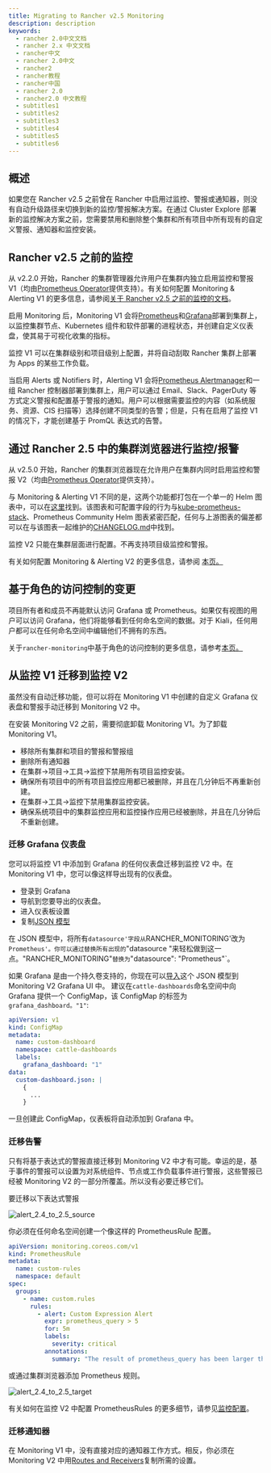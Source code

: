 ```yaml
---
title: Migrating to Rancher v2.5 Monitoring
description: description
keywords:
  - rancher 2.0中文文档
  - rancher 2.x 中文文档
  - rancher中文
  - rancher 2.0中文
  - rancher2
  - rancher教程
  - rancher中国
  - rancher 2.0
  - rancher2.0 中文教程
  - subtitles1
  - subtitles2
  - subtitles3
  - subtitles4
  - subtitles5
  - subtitles6
---
```


## 概述

如果您在 Rancher v2.5 之前曾在 Rancher 中启用过监控、警报或通知器，则没有自动升级路径来切换到新的监控/警报解决方案。在通过 Cluster Explore 部署新的监控解决方案之前，您需要禁用和删除整个集群和所有项目中所有现有的自定义警报、通知器和监控安装。

## Rancher v2.5 之前的监控

从 v2.2.0 开始，Rancher 的集群管理器允许用户在集群内独立启用监控和警报 V1（均由[Prometheus Operator](https://github.com/prometheus-operator/prometheus-operator)提供支持）。有关如何配置 Monitoring & Alerting V1 的更多信息，请参阅[关于 Rancher v2.5 之前的监控的文档](/rancher/v2.x/en/monitoring-alerting/v2.0.x-v2.4.x)。

启用 Monitoring 后，Monitoring V1 会将[Prometheus](https://prometheus.io/)和[Grafana](https://grafana.com/docs/grafana/latest/getting-started/what-is-grafana/)部署到集群上，以监控集群节点、Kubernetes 组件和软件部署的进程状态，并创建自定义仪表盘，使其易于可视化收集的指标。

监控 V1 可以在集群级别和项目级别上配置，并将自动刮取 Rancher 集群上部署为 Apps 的某些工作负载。

当启用 Alerts 或 Notifiers 时，Alerting V1 会将[Prometheus Alertmanager](https://prometheus.io/docs/alerting/latest/alertmanager/)和一组 Rancher 控制器部署到集群上，用户可以通过 Email、Slack、PagerDuty 等方式定义警报和配置基于警报的通知。用户可以根据需要监控的内容（如系统服务、资源、CIS 扫描等）选择创建不同类型的告警；但是，只有在启用了监控 V1 的情况下，才能创建基于 PromQL 表达式的告警。

## 通过 Rancher 2.5 中的集群浏览器进行监控/报警

从 v2.5.0 开始，Rancher 的集群浏览器现在允许用户在集群内同时启用监控和警报 V2（均由[Prometheus Operator](https://github.com/prometheus-operator/prometheus-operator)提供支持）。

与 Monitoring & Alerting V1 不同的是，这两个功能都打包在一个单一的 Helm 图表中，可以在[这里](https://github.com/rancher/charts/blob/main/charts/rancher-monitoring)找到。该图表和可配置字段的行为与[kube-prometheus-stack](https://github.com/prometheus-community/helm-charts/tree/main/charts/kube-prometheus-stack)、Prometheus Community Helm 图表紧密匹配，任何与上游图表的偏差都可以在与该图表一起维护的[CHANGELOG.md](https://github.com/rancher/charts/blob/main/charts/rancher-monitoring/CHANGELOG.md)中找到。

监控 V2 只能在集群层面进行配置。不再支持项目级监控和警报。

有关如何配置 Monitoring & Alerting V2 的更多信息，请参阅 [本页。]({{<baseurl>}}/rancher/v2.x/en/monitoring-alerting/v2.5/configuration)

## 基于角色的访问控制的变更

项目所有者和成员不再能默认访问 Grafana 或 Prometheus。如果仅有视图的用户可以访问 Grafana，他们将能够看到任何命名空间的数据。对于 Kiali，任何用户都可以在任何命名空间中编辑他们不拥有的东西。

关于`rancher-monitoring`中基于角色的访问控制的更多信息，请参考[本页。](./rbac)

## 从监控 V1 迁移到监控 V2

虽然没有自动迁移功能，但可以将在 Monitoring V1 中创建的自定义 Grafana 仪表盘和警报手动迁移到 Monitoring V2 中。

在安装 Monitoring V2 之前，需要彻底卸载 Monitoring V1。为了卸载 Monitoring V1。

- 移除所有集群和项目的警报和警报组
- 删除所有通知器
- 在集群->项目->工具->监控下禁用所有项目监控安装。
- 确保所有项目中的所有项目监控应用都已被删除，并且在几分钟后不再重新创建。
- 在集群->工具->监控下禁用集群监控安装。
- 确保系统项目中的集群监控应用和监控操作应用已经被删除，并且在几分钟后不重新创建。

### 迁移 Grafana 仪表盘

您可以将监控 V1 中添加到 Grafana 的任何仪表盘迁移到监控 V2 中。在 Monitoring V1 中，您可以像这样导出现有的仪表盘。

- 登录到 Grafana
- 导航到您要导出的仪表盘。
- 进入仪表板设置
- 复制[JSON 模型](https://grafana.com/docs/grafana/latest/dashboards/json-model/)

在 JSON 模型中，将所有`datasource'字段从`RANCHER_MONITORING'改为`Prometheus'。你可以通过替换所有出现的`"datasource "来轻松做到这一点。"RANCHER_MONITORING"`替换为`"datasource": "Prometheus"`。

如果 Grafana 是由一个持久卷支持的，你现在可以[导入](https://grafana.com/docs/grafana/latest/dashboards/export-import/)这个 JSON 模型到 Monitoring V2 Grafana UI 中。
建议在`cattle-dashboards`命名空间中向 Grafana 提供一个 ConfigMap，该 ConfigMap 的标签为`grafana_dashboard。"1"`:

```yaml
apiVersion: v1
kind: ConfigMap
metadata:
  name: custom-dashboard
  namespace: cattle-dashboards
  labels:
    grafana_dashboard: "1"
data:
  custom-dashboard.json: |
    { 
      ... 
    }
```

一旦创建此 ConfigMap，仪表板将自动添加到 Grafana 中。

### 迁移告警

只有将基于表达式的警报直接迁移到 Monitoring V2 中才有可能。幸运的是，基于事件的警报可以设置为对系统组件、节点或工作负载事件进行警报，这些警报已经被 Monitoring V2 的一部分所覆盖。所以没有必要迁移它们。

要迁移以下表达式警报

![alert_2.4_to_2.5_source](/img/rancher/monitoring/migration/alert_2.4_to_2.5_source.png)

你必须在任何命名空间创建一个像这样的 PrometheusRule 配置。

```yaml
apiVersion: monitoring.coreos.com/v1
kind: PrometheusRule
metadata:
  name: custom-rules
  namespace: default
spec:
  groups:
    - name: custom.rules
      rules:
        - alert: Custom Expression Alert
          expr: prometheus_query > 5
          for: 5m
          labels:
            severity: critical
          annotations:
            summary: "The result of prometheus_query has been larger than 5 for 5m. Current value {{ $value }}"
```

或通过集群浏览器添加 Prometheus 规则。

![alert_2.4_to_2.5_target](/img/rancher/monitoring/migration/alert_2.4_to_2.5_target.png)

有关如何在监控 V2 中配置 PrometheusRules 的更多细节，请参见[监控配置]({{<baseurl>}}/rancher/v2.x/en/monitoring-alerting/v2.5/configuration#prometheusrules)。

### 迁移通知器

在 Monitoring V1 中，没有直接对应的通知器工作方式。相反，你必须在 Monitoring V2 中用[Routes and Receivers]({{<baseurl>}}/rancher/v2.x/en/monitoring-alerting/v2.5/configuration#alertmanager-config)复制所需的设置。
